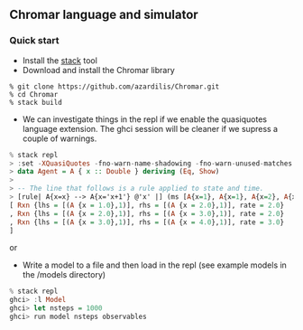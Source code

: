 ## Chromar language and simulator

### Quick start
* Install the [stack](https://docs.haskellstack.org/en/stable/README/#how-to-install) tool
* Download and install the Chromar library
```
% git clone https://github.com/azardilis/Chromar.git
% cd Chromar
% stack build
```
* We can investigate things in the repl if we enable the quasiquotes language
  extension. The ghci session will be cleaner if we supress a couple of warnings.
```haskell
% stack repl
> :set -XQuasiQuotes -fno-warn-name-shadowing -fno-warn-unused-matches
> data Agent = A { x :: Double } deriving (Eq, Show)
>
> -- The line that follows is a rule applied to state and time.
> [rule| A{x=x} --> A{x='x+1'} @'x' |] (ms [A{x=1}, A{x=1}, A{x=2}, A{x=3}]) 5.0
[ Rxn {lhs = [(A {x = 1.0},1)], rhs = [(A {x = 2.0},1)], rate = 2.0}
, Rxn {lhs = [(A {x = 2.0},1)], rhs = [(A {x = 3.0},1)], rate = 2.0}
, Rxn {lhs = [(A {x = 3.0},1)], rhs = [(A {x = 4.0},1)], rate = 3.0}
]
```
or
* Write a model to a file and then load in the repl (see example models in the /models directory)
``` haskell
% stack repl
ghci> :l Model
ghci> let nsteps = 1000
ghci> run model nsteps observables
```

